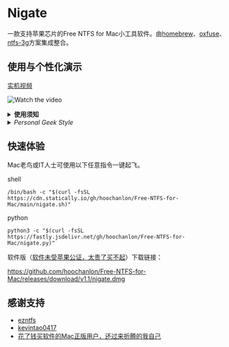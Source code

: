 # Nigate

一款支持苹果芯片的Free NTFS for Mac小工具软件。由[homebrew](https://github.com/Homebrew)、[oxfuse](https://osxfuse.github.io)、[ntfs-3g](https://github.com/osxfuse/osxfuse/wiki/NTFS-3G#installation)方案集成整合。

## 使用与个性化演示

[实机视频](https://www.bilibili.com/video/BV1XG4y1f79N)

![Watch the video](https://fastly.jsdelivr.net/gh/hoochanlon/free-mac-ntfs/shashin/example.png)

<details><summary> <b>使用须知</b> </summary>

安装homebrew与python3（软件会自动检测依赖环境安装）

```shell
/bin/bash -c "$(curl -fsSL https://gitee.com/ineo6/homebrew-install/raw/master/install.sh)" && brew install python
```

[关闭SIP与“允许任何来源”](http://www.downza.cn/mac/10419030.html)，以及[nigate软件版](https://github.com/hoochanlon/Free-NTFS-for-Mac/releases/download/v1.1/nigate.dmg)使用时，需以下指令解除[苹果对软件迁移安装的门禁](https://developer.apple.com/cn/developer-id/)。

```shell
sudo xattr -d com.apple.quarantine /Applications/nigate.app
```

以及最后打开[终端的完全磁盘访问权限](https://github.com/MacPaw/PermissionsKit)，[其他问题转，答疑中心，issues#9](https://github.com/hoochanlon/Free-NTFS-for-Mac/issues/9)
 
</details>



<details><summary> <i>Personal Geek Style</i> </summary>
 
 ##### 需用 `diskutil list` 查看挂载盘ID方可对应操作。

 **重命名**
 
![](https://fastly.jsdelivr.net/gh/hoochanlon/free-mac-ntfs/shashin/rename.png)
 
 
 ```shell
 sudo umount /dev/disk4s2
 ```
 
 ```shell
 sudo ntfslabel /dev/disk4s2 carsh
 ```
 
**格式化**

![](https://fastly.jsdelivr.net/gh/hoochanlon/Free-NTFS-for-Mac/shashin/formatntfs.png)
 
```shell
 sudo diskutil unmount /dev/disk4s1
```
 
```shell
 sudo mkntfs -f /dev/disk4s1
```

</details>


## 快速体验

Mac老鸟或IT人士可使用以下任意指令一键起飞。

 shell

 ```
 /bin/bash -c "$(curl -fsSL https://cdn.statically.io/gh/hoochanlon/Free-NTFS-for-Mac/main/nigate.sh)"
 ```

 python

 ```
 python3 -c "$(curl -fsSL https://fastly.jsdelivr.net/gh/hoochanlon/Free-NTFS-for-Mac/nigate.py)"
 ```

软件版（[软件未受苹果公证，太贵了买不起](https://blog.csdn.net/Alexander_Wei/article/details/111149103)）下载链接：

https://github.com/hoochanlon/Free-NTFS-for-Mac/releases/download/v1.1/nigate.dmg


 ## 感谢支持

* [ezntfs](https://github.com/lezgomatt/ezntfs/issues/8#issuecomment-1374428139)
* [kevintao0417](https://github.com/hoochanlon/Free-NTFS-for-Mac/issues/3)
* [花了钱买软件的Mac正版用户，还过来折腾的我自己](https://github.com/hoochanlon/Free-NTFS-for-Mac)
